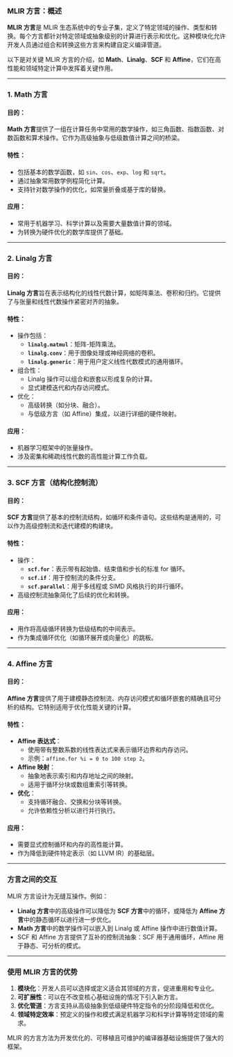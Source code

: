 ### MLIR 方言：概述

**MLIR 方言**是 MLIR 生态系统中的专业子集，定义了特定领域的操作、类型和转换。每个方言都针对特定领域或抽象级别的计算进行表示和优化。这种模块化允许开发人员通过组合和转换这些方言来构建自定义编译管道。

以下是对关键 MLIR 方言的介绍，如 **Math**、**Linalg**、**SCF** 和 **Affine**，它们在高性能和领域特定计算中发挥着关键作用。

---

### 1. **Math 方言**

#### 目的：

**Math 方言**提供了一组在计算任务中常用的数学操作，如三角函数、指数函数、对数函数和算术操作。它作为高级抽象与低级数值计算之间的桥梁。

#### 特性：

- 包括基本的数学函数，如 `sin`、`cos`、`exp`、`log` 和 `sqrt`。
- 通过抽象常用数学例程简化计算。
- 支持针对数学操作的优化，如常量折叠或基于库的替换。

#### 应用：

- 常用于机器学习、科学计算以及需要大量数值计算的领域。
- 为转换为硬件优化的数学库提供了基础。

---

### 2. **Linalg 方言**

#### 目的：

**Linalg 方言**旨在表示结构化的线性代数计算，如矩阵乘法、卷积和归约。它提供了与张量和线性代数操作紧密对齐的抽象。

#### 特性：

- 操作包括：
  - **`linalg.matmul`**：矩阵-矩阵乘法。
  - **`linalg.conv`**：用于图像处理或神经网络的卷积。
  - **`linalg.generic`**：用于用户定义线性代数模式的通用循环。
- 组合性：
  - Linalg 操作可以组合和嵌套以形成复杂的计算。
  - 显式建模迭代和内存访问模式。
- 优化：
  - 高级转换（如分块、融合）。
  - 与低级方言（如 Affine）集成，以进行详细的硬件映射。

#### 应用：

- 机器学习框架中的张量操作。
- 涉及密集和稀疏线性代数的高性能计算工作负载。

---

### 3. **SCF 方言（结构化控制流）**

#### 目的：

**SCF 方言**提供了基本的控制流结构，如循环和条件语句。这些结构是通用的，可以作为高级控制流和迭代建模的构建块。

#### 特性：

- 操作：
  - **`scf.for`**：表示带有起始值、结束值和步长的标准 for 循环。
  - **`scf.if`**：用于控制流的条件分支。
  - **`scf.parallel`**：用于多线程或 SIMD 风格执行的并行循环。
- 高级控制流抽象简化了后续的优化和转换。

#### 应用：

- 用作将高级循环转换为低级结构的中间表示。
- 作为集成循环优化（如循环展开或向量化）的跳板。

---

### 4. **Affine 方言**

#### 目的：

**Affine 方言**提供了用于建模静态控制流、内存访问模式和循环嵌套的精确且可分析的结构。它特别适用于优化性能关键的计算。

#### 特性：

- **Affine 表达式**：
  - 使用带有整数系数的线性表达式来表示循环边界和内存访问。
  - 示例：`affine.for %i = 0 to 100 step 2`。
- **Affine 映射**：
  - 抽象地表示索引和内存地址之间的映射。
  - 适用于循环分块或数组重索引等转换。
- **优化**：
  - 支持循环融合、交换和分块等转换。
  - 允许依赖性分析以进行并行执行。

#### 应用：

- 需要显式控制循环和内存的高性能计算。
- 作为降低到硬件特定表示（如 LLVM IR）的基础层。

---

### 方言之间的交互

MLIR 方言设计为无缝互操作。例如：

- **Linalg 方言**中的高级操作可以降低为 **SCF 方言**中的循环，或降低为 **Affine 方言**中的静态循环以进行进一步优化。
- **Math 方言**中的数学操作可以嵌入到 Linalg 或 Affine 操作中进行数值计算。
- SCF 和 Affine 方言提供了互补的控制流抽象：SCF 用于通用循环，Affine 用于静态、可分析的模式。

---

### 使用 MLIR 方言的优势

1. **模块化**：开发人员可以选择或定义适合其领域的方言，促进重用和专业化。
2. **可扩展性**：可以在不改变核心基础设施的情况下引入新方言。
3. **优化管道**：方言支持从高级抽象到低级硬件特定指令的分阶段降低和优化。
4. **领域特定效率**：预定义的操作和模式满足机器学习和科学计算等特定领域的需求。

MLIR 的方言方法为开发优化的、可移植且可维护的编译器基础设施提供了强大的框架。
